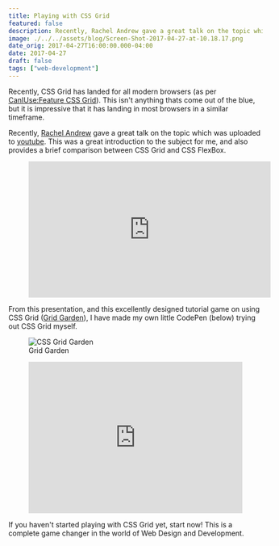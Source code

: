 ```yaml
---
title: Playing with CSS Grid
featured: false
description: Recently, Rachel Andrew gave a great talk on the topic which was uploaded to youtube. This was a great introduction to the subject for me, and also provides a brief comparison between CSS Grid and CSS Flexbox.
image: ./../../assets/blog/Screen-Shot-2017-04-27-at-10.18.17.png
date_orig: 2017-04-27T16:00:00.000-04:00
date: 2017-04-27
draft: false
tags: ["web-development"]
---
```


Recently, CSS Grid has landed for all modern browsers (as per [CanIUse:Feature CSS Grid](https://caniuse.com/#feat=css-grid)). This isn't anything thats come out of the blue, but it is impressive that it has landing in most browsers in a similar timeframe.

Recently, [Rachel Andrew](https://rachelandrew.co.uk/) gave a great talk on the topic which was uploaded to [youtube](https://www.youtube.com/watch?v=tjHOLtouElA&ref=blog.christophervachon.com). This was a great introduction to the subject for me, and also provides a brief comparison between CSS Grid and CSS FlexBox.

<figure class="kg-card kg-embed-card"><iframe width="480" height="270" src="https://www.youtube.com/embed/tjHOLtouElA?feature=oembed" frameborder="0" allow="accelerometer; autoplay; encrypted-media; gyroscope; picture-in-picture" allowfullscreen=""></iframe></figure>

From this presentation, and this excellently designed tutorial game on using CSS Grid ([Grid Garden](https://cssgridgarden.com/)), I have made my own little CodePen (below) trying out CSS Grid myself.

<figure class="kg-card kg-image-card kg-card-hascaption"><img src="https://blog.christophervachon.com/content/images/2019/05/cssgridgarden.jpg" class="kg-image" alt="CSS Grid Garden" loading="lazy"><figcaption>Grid Garden</figcaption></figure>
<figure class="kg-card kg-embed-card"><iframe id="cp_embed_ZKLWYK" src="https://codepen.io/liaodrake/embed/preview/ZKLWYK?height=300&amp;slug-hash=ZKLWYK&amp;default-tabs=css,result&amp;host=https://codepen.io" title="Playing with Grid" scrolling="no" frameborder="0" height="300" allowtransparency="true" class="cp_embed_iframe" style="width: 100%; overflow: hidden;"></iframe></figure>

If you haven't started playing with CSS Grid yet, start now! This is a complete game changer in the world of Web Design and Development.
